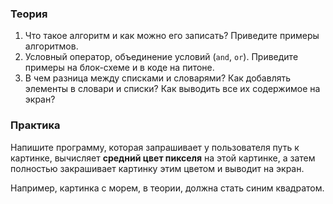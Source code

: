 ### Теория

1. Что такое алгоритм и как можно его записать? Приведите примеры алгоритмов.
2. Условный оператор, объединение условий (`and`, `or`). Приведите примеры на блок-схеме и в коде на питоне.
3. В чем разница между списками и словарями? Как добавлять элементы в словари и списки? Как выводить все их содержимое на экран?

### Практика

Напишите программу, которая запрашивает у пользователя путь к картинке, вычисляет **средний цвет пикселя** на этой картинке, а затем полностью закрашивает картинку этим цветом и выводит на экран.

Например, картинка с морем, в теории, должна стать синим квадратом.
